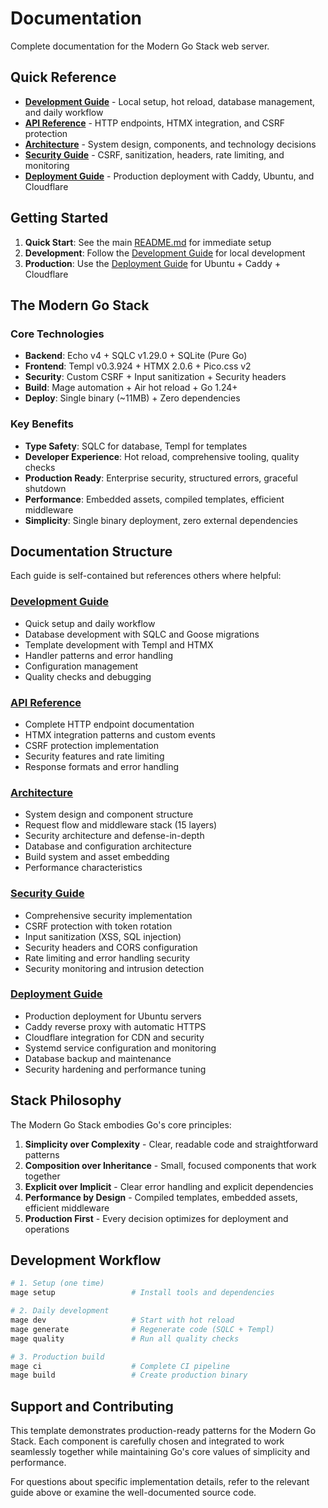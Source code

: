 # Documentation

Complete documentation for the Modern Go Stack web server.

## Quick Reference

- **[Development Guide](./development.md)** - Local setup, hot reload, database management, and daily workflow
- **[API Reference](./api.md)** - HTTP endpoints, HTMX integration, and CSRF protection
- **[Architecture](./architecture.md)** - System design, components, and technology decisions
- **[Security Guide](./security.md)** - CSRF, sanitization, headers, rate limiting, and monitoring
- **[Deployment Guide](./deployment.md)** - Production deployment with Caddy, Ubuntu, and Cloudflare

## Getting Started

1. **Quick Start**: See the main [README.md](../README.md) for immediate setup
2. **Development**: Follow the [Development Guide](./development.md) for local development
3. **Production**: Use the [Deployment Guide](./deployment.md) for Ubuntu + Caddy + Cloudflare

## The Modern Go Stack

### Core Technologies

- **Backend**: Echo v4 + SQLC v1.29.0 + SQLite (Pure Go)
- **Frontend**: Templ v0.3.924 + HTMX 2.0.6 + Pico.css v2
- **Security**: Custom CSRF + Input sanitization + Security headers
- **Build**: Mage automation + Air hot reload + Go 1.24+
- **Deploy**: Single binary (~11MB) + Zero dependencies

### Key Benefits

- **Type Safety**: SQLC for database, Templ for templates
- **Developer Experience**: Hot reload, comprehensive tooling, quality checks
- **Production Ready**: Enterprise security, structured errors, graceful shutdown
- **Performance**: Embedded assets, compiled templates, efficient middleware
- **Simplicity**: Single binary deployment, zero external dependencies

## Documentation Structure

Each guide is self-contained but references others where helpful:

### [Development Guide](./development.md)

- Quick setup and daily workflow
- Database development with SQLC and Goose migrations
- Template development with Templ and HTMX
- Handler patterns and error handling
- Configuration management
- Quality checks and debugging

### [API Reference](./api.md)

- Complete HTTP endpoint documentation
- HTMX integration patterns and custom events
- CSRF protection implementation
- Security features and rate limiting
- Response formats and error handling

### [Architecture](./architecture.md)

- System design and component structure
- Request flow and middleware stack (15 layers)
- Security architecture and defense-in-depth
- Database and configuration architecture
- Build system and asset embedding
- Performance characteristics

### [Security Guide](./security.md)

- Comprehensive security implementation
- CSRF protection with token rotation
- Input sanitization (XSS, SQL injection)
- Security headers and CORS configuration
- Rate limiting and error handling security
- Security monitoring and intrusion detection

### [Deployment Guide](./deployment.md)

- Production deployment for Ubuntu servers
- Caddy reverse proxy with automatic HTTPS
- Cloudflare integration for CDN and security
- Systemd service configuration and monitoring
- Database backup and maintenance
- Security hardening and performance tuning

## Stack Philosophy

The Modern Go Stack embodies Go's core principles:

1. **Simplicity over Complexity** - Clear, readable code and straightforward patterns
2. **Composition over Inheritance** - Small, focused components that work together
3. **Explicit over Implicit** - Clear error handling and explicit dependencies
4. **Performance by Design** - Compiled templates, embedded assets, efficient middleware
5. **Production First** - Every decision optimizes for deployment and operations

## Development Workflow

```bash
# 1. Setup (one time)
mage setup                 # Install tools and dependencies

# 2. Daily development
mage dev                   # Start with hot reload
mage generate              # Regenerate code (SQLC + Templ)
mage quality               # Run all quality checks

# 3. Production build
mage ci                    # Complete CI pipeline
mage build                 # Create production binary
```

## Support and Contributing

This template demonstrates production-ready patterns for the Modern Go Stack. Each component is carefully chosen and integrated to work seamlessly together while maintaining Go's core values of simplicity and performance.

For questions about specific implementation details, refer to the relevant guide above or examine the well-documented source code.
